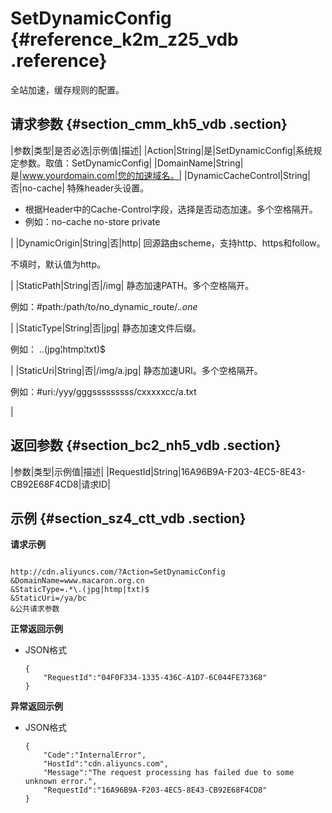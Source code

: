 # SetDynamicConfig {#reference_k2m_z25_vdb .reference}

全站加速，缓存规则的配置。

## 请求参数 {#section_cmm_kh5_vdb .section}

|参数|类型|是否必选|示例值|描述|
|Action|String|是|SetDynamicConfig|系统规定参数。取值：SetDynamicConfig|
|DomainName|String|是|www.yourdomain.com|您的加速域名。|
|DynamicCacheControl|String|否|no-cache| 特殊header头设置。

 -   根据Header中的Cache-Control字段，选择是否动态加速。多个空格隔开。
-   例如：no-cache no-store private

 |
|DynamicOrigin|String|否|http| 回源路由scheme，支持http、https和follow。

 不填时，默认值为http。

 |
|StaticPath|String|否|/img| 静态加速PATH。多个空格隔开。

 例如：\#path:/path/to/no\_dynamic\_route/.*.one*

 |
|StaticType|String|否|jpg| 静态加速文件后缀。

 例如： ..\(jpg¦htmp¦txt\)$

 |
|StaticUri|String|否|/img/a.jpg| 静态加速URI。多个空格隔开。

 例如：\#uri:/yyy/gggsssssssss/cxxxxxcc/a.txt

 |

## 返回参数 {#section_bc2_nh5_vdb .section}

|参数|类型|示例值|描述|
|RequestId|String|16A96B9A-F203-4EC5-8E43-CB92E68F4CD8|请求ID|

## 示例 {#section_sz4_ctt_vdb .section}

**请求示例**

```

http://cdn.aliyuncs.com/?Action=SetDynamicConfig
&DomainName=www.macaron.org.cn
&StaticType=.*\.(jpg|htmp|txt)$
&StaticUri=/ya/bc
&公共请求参数
```

**正常返回示例**

-   JSON格式

    ```
    {
        "RequestId":"04F0F334-1335-436C-A1D7-6C044FE73368"
    }
    ```


**异常返回示例**

-   JSON格式

    ```
    {
        "Code":"InternalError",
        "HostId":"cdn.aliyuncs.com",
        "Message":"The request processing has failed due to some unknown error.",
        "RequestId":"16A96B9A-F203-4EC5-8E43-CB92E68F4CD8"
    }
    ```


